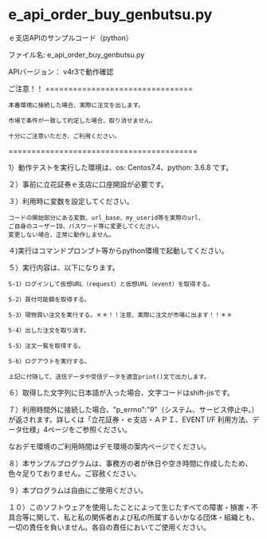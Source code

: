 # e_api_order_buy_genbutsu.py
ｅ支店APIのサンプルコード（python）

ファイル名: e_api_order_buy_genbutsu.py

APIバージョン： v4r3で動作確認

ご注意！！ ================================

	本番環境に接続した場合、実際に注文を出します。

	市場で条件が一致して約定した場合、取り消せません。

	十分にご注意いただき、ご利用ください。

=========================================



1）動作テストを実行した環境は、os: Centos7.4、python: 3.6.8 です。

２）事前に立花証券ｅ支店に口座開設が必要です。

３）利用時に変数を設定してください。

	コードの開始部分にある変数、url_base、my_userid等を実際のurl、
	ご自身のユーザーID、パスワード等に変更してください。
	変更しない場合、正常に動作しません。
   
４)実行はコマンドプロンプト等からpython環境で起動してください。


５）実行内容は、以下になります。

	5-1）ログインして仮想URL（request）と仮想URL（event）を取得する。
  
	5-2）買付可能額を取得する。

	5-3）現物買い注文を実行する。＊＊！！注意、実際に注文が市場に出ます！！＊＊

	5-4）出した注文を取り消す。

	5-5）注文一覧を取得する。

	5-6）ログアウトを実行する。

	上記に付随して、送信データや受信データを適宜print()文で出力します。

６）取得した文字列に日本語が入った場合、文字コードはshift-jisです。

７）利用時間外に接続した場合、"p_errno":"9"（システム、サービス停止中。）が返されます。詳しくは「立花証券・ｅ支店・ＡＰＩ、EVENT I/F 利用方法、データ仕様」4ページをご参照ください。

なおデモ環境のご利用時間はデモ環境の案内ページでください。

８）本サンプルプログラムは、事務方の者が休日や空き時間に作成したため、色々足りておりません。ご容赦ください。

９）本プログラムは自由にご使用ください。

１０）このソフトウェアを使用したことによって生じたすべての障害・損害・不具合等に関して、私と私の関係者および私の所属するいかなる団体・組織とも、一切の責任を負いません。各自の責任においてご使用ください。
 
